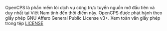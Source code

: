 OpenCPS là phần mềm lõi dịch vụ công trực tuyến nguồn mở đầu tiên và duy nhất tại Việt Nam tính đến thời điểm này.
OpenCPS được phát hành theo giấy phép GNU Affero General Public License v3+. Xem toàn văn giấy phép trong tệp [LICENSE](LICENSE)
